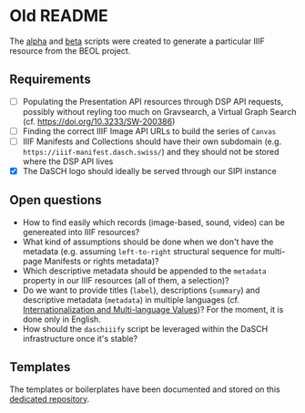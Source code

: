 # Old README

The [alpha](beol-alpha.py.py) and [beta](beol-beta.py) scripts were created to generate a particular IIIF resource from the BEOL project.

## Requirements
- [ ] Populating the Presentation API resources through DSP API requests, possibly without reyling too much on Gravsearch, a Virtual Graph Search (cf. https://doi.org/10.3233/SW-200386)
- [ ] Finding the correct IIIF Image API URLs to build the series of `Canvas`
- [ ] IIIF Manifests and Collections should have their own subdomain (e.g. `https://iiif-manifest.dasch.swiss/`) and they should not be stored where the DSP API lives
- [x] The DaSCH logo should ideally be served through our SIPI instance

## Open questions
- How to find easily which records (image-based, sound, video) can be genereated into IIIF resources?
- What kind of assumptions should be done when we don't have the metadata (e.g. assuming `left-to-right` structural sequence for multi-page Manifests or rights metadata)?
- Which descriptive metadata should be appended to the `metadata` property in our IIIF resources (all of them, a selection)?
- Do we want to provide titles (`label`), descriptions (`summary`) and descriptive metadata (`metadata`) in multiple languages (cf. [Internationalization and Multi-language Values](https://iiif.io/api/cookbook/recipe/0006-text-language/))? For the moment, it is done only in English. 
- How should the `daschiiify` script be leveraged within the DaSCH infrastructure once it's stable?

## Templates
The templates or boilerplates have been documented and stored on this [dedicated repository](https://github.com/dasch-swiss/iiif-templates). 